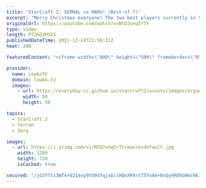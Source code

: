 ```yaml
---
title: "StarCraft 2: SERRAL vs MARU! (Best-of-7)"
excerpt: "Merry Christmas everyone! The two best players currently in StarCraft 2 face off in a best-of-7 series. Serral (Zerg) takes on Maru (Terran). This is the Grand Finals of King of Battles 2.  Support my work on Patreon: http://www.patreon.com/lowkotv Become a YouTube member: https://lowko.tv/join  My second"
originalUrl: https://youtube.com/watch?v=NtD2vnq5rTY
type: video
length: PT2H22M32S
publishedDateTime: 2021-12-24T21:58:31Z
heat: 206

featuredContent: "<iframe width=\"800\" height=\"500\" frameborder=\"0\" src=\"https://www.youtube.com/embed/NtD2vnq5rTY\" allow=\"accelerometer; autoplay; encrypted-media; gyroscope; picture-in-picture\" allowfullscreen></iframe>"

provider:
  name: LowkoTV
  domain: lowko.tv
  images:
    - url: https://everyday-cc.github.io/starcraft2/assets/images/organizations/lowko.tv-50x50.jpg
      width: 50
      height: 50

topics:
  - StarCraft 2
  - Terran
  - Zerg

images:
  - url: https://i.ytimg.com/vi/NtD2vnq5rTY/maxresdefault.jpg
    width: 1280
    height: 720
    isCached: true

secured: "/jG3YTts3WT4+O2I4vp9tU9dfqjxbilHQnXR9rC75fnA6+0vQyhMdhGHmrNk3Ib5CWSFKDGd2Xw0LtCFd6KKOFw0Zmi1qEmn/pZ/HqTvVQUqax1pvJLOgGfNwq/KhQaIx6KktIXnF/LXSYHZjhsbX750J9e/9Rw7lqQTMQLgTRXkpVTtk7lm25TW2onDURQBZlFNQMX2XSthUcvi62CVaivxFWIfEX+izEPUg/zXSGkKxb+D3E5CbjaYULaFlYB2+VAW30HQyOW3ehpwKqd9vyParq1/sVLTBWdnQfsujxKQOR1qPSvoLqbfepOIVQ/sZHynpCmr2JmNLareivtfLSORasgw6RRjpIvCKNTYtpDSj845cO/UX16jj6zMcp8OzMqvNjg4KUHF7elVSpdgLIZQIhTJUlUe4MjdmFlF/pnPRVkASpFnbwA+OFdfOPL8;oEGIkCrBhhSawDgUl/7vPQ=="
---
```


